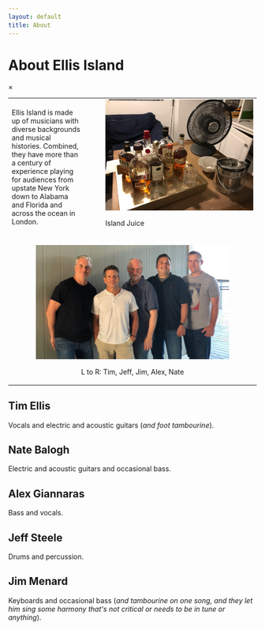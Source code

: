 ```yaml
---
layout: default
title: About
---
```


# About Ellis Island

<div id="myModal" class="modal">
  <span class="close" onclick="document.getElementById('myModal').style.display='none'">&times;</span>
  <img class="modal-content" id="img01">
  <div id="caption"></div>
</div>

<table>
  <tr>
    <td style="padding-right: 3em;">
      Ellis Island is made up of musicians with diverse backgrounds and
      musical histories. Combined, they have more than a century of
      experience playing for audiences from upstate New York down to Alabama
      and Florida and across the ocean in London.
    </td>
    <td width="300">
      <img src="images/bourbon_tray.jpeg" width="300"
           alt="Island Juice" onclick="modal_image(this);"/>
      <p>Island Juice</p>
    </td>
  </tr>
  <tr>
    <td colspan="2" style="text-align: center;">
      <br/>
      <img src="images/band_2021_08_05.jpg" width="80%" 
           alt="The band standing for a photo at Penfield Beach, August 2021"
           onclick="modal_image(this);"/>
      <p>L to R: Tim, Jeff, Jim, Alex, Nate</p>
    </td>
  </tr>
</table>

## Tim Ellis

Vocals and electric and acoustic guitars (*and foot tambourine*).

## Nate Balogh

Electric and acoustic guitars and occasional bass.

## Alex Giannaras

Bass and vocals.

## Jeff Steele

Drums and percussion.

## Jim Menard

Keyboards and occasional bass (*and tambourine on one song, and they let
him sing some harmony that's not critical or needs to be in tune or
anything*).
